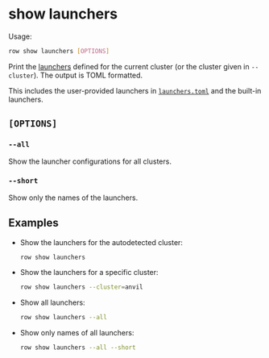 # show launchers

Usage:
```bash
row show launchers [OPTIONS]
```

Print the [launchers](../../launchers/index.md) defined for the current cluster (or the
cluster given in `--cluster`). The output is TOML formatted.

This includes the user-provided launchers in [`launchers.toml`](../../launchers/index.md)
and the built-in launchers.

## `[OPTIONS]`

### `--all`

Show the launcher configurations for all clusters.

### `--short`

Show only the names of the launchers.

## Examples

* Show the launchers for the autodetected cluster:
  ```bash
  row show launchers
  ```
* Show the launchers for a specific cluster:
  ```bash
  row show launchers --cluster=anvil
  ```
* Show all launchers:
  ```bash
  row show launchers --all
  ```
* Show only names of all launchers:
  ```bash
  row show launchers --all --short
  ```
